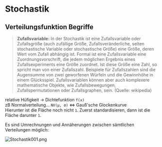 Stochastik
====

Verteilungsfunktion Begriffe
----

> **Zufallsvariable:** In der Stochastik ist eine Zufallsvariable oder Zufallsgröße (auch zufällige Größe, Zufallsveränderliche, selten stochastische Variable oder stochastische Größe) eine Größe, deren Wert vom Zufall abhängig ist. Formal ist eine Zufallsvariable eine Zuordnungsvorschrift, die jedem möglichen Ergebnis eines Zufallsexperiments eine Größe zuordnet. Ist diese Größe eine Zahl, so spricht man von einer Zufallszahl. Beispiele für Zufallszahlen sind die Augensumme von zwei geworfenen Würfeln und die Gewinnhöhe in einem Glücksspiel. Zufallsvariablen können aber auch komplexere mathematische Objekte, wie Zufallsbewegungen, Zufallspermutationen oder Zufallsgraphen, sein.
> (Quelle: wikipedia)

relative Hüfigkeit -> Dichtefunktion ``f(x)`` \
zB Normalverteilung... ``NV(µ, σ)`` ⇔ Gauß'sche Glockenkurve \
Hierunter ist die Fläche noch nicht ``1``. Zuerst standardisieren, dann ist die Fläche darunter ``1``.

Es sind Umrechnungen und Annäherungen zwischen sämtlichen Verteilungen möglich:

![Stochastik001.png](./images/Stochastik001.png)
